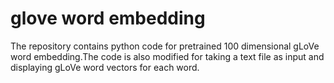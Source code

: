 # glove word embedding
The repository contains python code for pretrained 100 dimensional gLoVe word embedding.The code is also modified for taking a text file as input and displaying gLoVe word vectors for each word.
